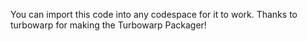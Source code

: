 You can import this code into any codespace for it to work. Thanks to turbowarp for making the Turbowarp Packager!
